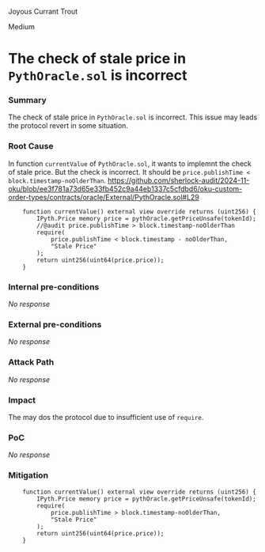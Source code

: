 Joyous Currant Trout

Medium

# The check of stale price in `PythOracle.sol` is incorrect

### Summary

The check of stale price in `PythOracle.sol` is incorrect. This issue may leads the protocol revert in some situation. 

### Root Cause

In function `currentValue` of `PythOracle.sol`, it wants to implemnt the check of stale price. But the check is incorrect. 
It should be `price.publishTime < block.timestamp-noOlderThan`. 
https://github.com/sherlock-audit/2024-11-oku/blob/ee3f781a73d65e33fb452c9a44eb1337c5cfdbd6/oku-custom-order-types/contracts/oracle/External/PythOracle.sol#L29
```solidity
    function currentValue() external view override returns (uint256) {
        IPyth.Price memory price = pythOracle.getPriceUnsafe(tokenId);
        //@audit price.publishTime > block.timestamp-noOlderThan 
        require(
            price.publishTime < block.timestamp - noOlderThan,
            "Stale Price"
        );
        return uint256(uint64(price.price));
    }
```

### Internal pre-conditions

_No response_

### External pre-conditions

_No response_

### Attack Path

_No response_

### Impact

The may dos the protocol due to insufficient use of `require`. 

### PoC

_No response_

### Mitigation

```solidity
    function currentValue() external view override returns (uint256) {
        IPyth.Price memory price = pythOracle.getPriceUnsafe(tokenId);
        require(
            price.publishTime > block.timestamp-noOlderThan,
            "Stale Price"
        );
        return uint256(uint64(price.price));
    }
```